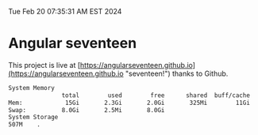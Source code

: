 Tue Feb 20 07:35:31 AM EST 2024

# Angular seventeen


This project is live at [https://angularseventeen.github.io](https://angularseventeen.github.io "seventeen!") thanks to Github.

```bash
System Memory
               total        used        free      shared  buff/cache   available
Mem:            15Gi       2.3Gi       2.0Gi       325Mi        11Gi        12Gi
Swap:          8.0Gi       2.5Mi       8.0Gi
System Storage
507M	.
